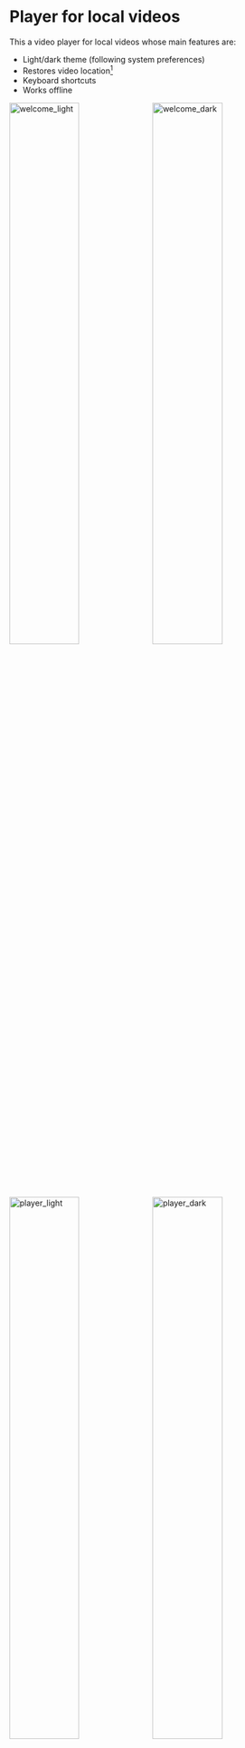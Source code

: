 # Player for local videos
This a video player for local videos whose main features are:
* Light/dark theme (following system preferences)
* Restores video location[^note]
* Keyboard shortcuts
* Works offline

<div float="left">
  <img width="49.5%" alt="welcome_light" src="https://user-images.githubusercontent.com/50383865/165765909-c72741f4-2a99-40aa-b3c6-5a8e622c5e40.png">
  <img width="49.5%" alt="welcome_dark" src="https://user-images.githubusercontent.com/50383865/165765936-fbbebb27-6a37-4469-a44a-9b03ac261354.png">
</div>

<div float="left">
  <img width="49.5%" alt="player_light" src="https://user-images.githubusercontent.com/50383865/165766797-734916fd-f3e1-4a96-ac27-b2423431e158.png">
  <img width="49.5%" alt="player_dark" src="https://user-images.githubusercontent.com/50383865/165766804-6310aa0c-4a04-426d-b37b-f978b9187222.png">
</div>

## Usage
To use the extension, click on its tooltip icon or press `Ctrl+Shift+O`[^1].

To open a video, drag and drop it on the extension page. If another video is opened, the player will switch to that.

To toggle between time elapsed and time remaining, click on the video duration.

## Keyboard shortcuts
The following keyboard shortcuts are supported:
| Key | Action |
|:---:|---|
| `Space` | Toggle play/pause |
| `S` | Slow down by 0.1× |
| `D` | Speed up by 0.1× |
| `Z`<br>`Left arrow`<br>`Down arrow` | Rewind 15 seconds |
| `X`<br>`Right arrow`<br>`Up arrow` | Forward 15 seconds |
| `R` | Reset default speed |
| `A` | Set speed to 2× |
| `M` | Toggle mute |
| `C` | Toggle video zoom |
| `P` | Toggle PiP |
| `F`<br>`Enter` | Toggle Fullscreen |

[^note]: The mechanism is based on the file name, so the video location won't be restored if the video is renamed. The time is stored in `localStorage` and gets automatically deleted when a video ends.

[^1]: `Cmd+Shift+O` on macOS. Customizable under `chrome://extensions/shortcuts`
